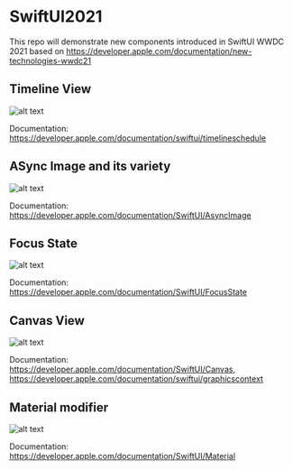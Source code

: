 # SwiftUI2021
This repo will demonstrate new components introduced in SwiftUI WWDC 2021 based on https://developer.apple.com/documentation/new-technologies-wwdc21

## Timeline View

![alt text](https://github.com/NilaakashSingh/SwiftUI2021/blob/master/SwiftUI2021/TimeLine/TimeLineView.png)

Documentation: https://developer.apple.com/documentation/swiftui/timelineschedule

## ASync Image and its variety

![alt text](https://github.com/NilaakashSingh/SwiftUI2021/blob/master/SwiftUI2021/AsyncImage/AsyncImageVariety.png)

Documentation: https://developer.apple.com/documentation/SwiftUI/AsyncImage

## Focus State

![alt text](https://github.com/NilaakashSingh/SwiftUI2021/blob/master/SwiftUI2021/FocusState/FocusState.png)

Documentation: https://developer.apple.com/documentation/SwiftUI/FocusState

## Canvas View

![alt text](https://github.com/NilaakashSingh/SwiftUI2021/blob/master/SwiftUI2021/Canvas/CanvasView.png)

Documentation: https://developer.apple.com/documentation/SwiftUI/Canvas, https://developer.apple.com/documentation/swiftui/graphicscontext

## Material modifier

![alt text](https://github.com/NilaakashSingh/SwiftUI2021/blob/master/SwiftUI2021/MaterialType/Material.png)

Documentation: https://developer.apple.com/documentation/SwiftUI/Material
